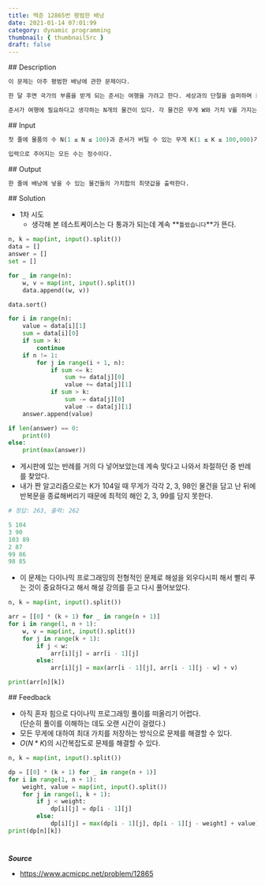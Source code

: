 ```yaml
---
title: 백준 12865번 평범한 배낭
date: 2021-01-14 07:01:99
category: dynamic programming
thumbnail: { thumbnailSrc }
draft: false
---
```


## Description

```py
이 문제는 아주 평범한 배낭에 관한 문제이다.

한 달 후면 국가의 부름을 받게 되는 준서는 여행을 가려고 한다. 세상과의 단절을 슬퍼하며 최대한 즐기기 위한 여행이기 때문에, 가지고 다닐 배낭 또한 최대한 가치 있게 싸려고 한다.

준서가 여행에 필요하다고 생각하는 N개의 물건이 있다. 각 물건은 무게 W와 가치 V를 가지는데, 해당 물건을 배낭에 넣어서 가면 준서가 V만큼 즐길 수 있다. 아직 행군을 해본 적이 없는 준서는 최대 K만큼의 무게만을 넣을 수 있는 배낭만 들고 다닐 수 있다. 준서가 최대한 즐거운 여행을 하기 위해 배낭에 넣을 수 있는 물건들의 가치의 최댓값을 알려주자.
```

## Input

```py
첫 줄에 물품의 수 N(1 ≤ N ≤ 100)과 준서가 버틸 수 있는 무게 K(1 ≤ K ≤ 100,000)가 주어진다. 두 번째 줄부터 N개의 줄에 거쳐 각 물건의 무게 W(1 ≤ W ≤ 100,000)와 해당 물건의 가치 V(0 ≤ V ≤ 1,000)가 주어진다.

입력으로 주어지는 모든 수는 정수이다.
```

## Output

```py
한 줄에 배낭에 넣을 수 있는 물건들의 가치합의 최댓값을 출력한다.
```

## Solution

- 1차 시도
  - 생각해 본 테스트케이스는 다 통과가 되는데 계속 **`틀렸습니다`**가 뜬다.

```python
n, k = map(int, input().split())
data = []
answer = []
set = []

for _ in range(n):
    w, v = map(int, input().split())
    data.append((w, v))

data.sort()

for i in range(n):
    value = data[i][1]
    sum = data[i][0]
    if sum > k:
        continue
    if n != 1:
        for j in range(i + 1, n):
            if sum <= k:
                sum += data[j][0]
                value += data[j][1]
            if sum > k:
                sum -= data[j][0]
                value -= data[j][1]
    answer.append(value)

if len(answer) == 0:
    print(0)
else:
    print(max(answer))

```

- 게시판에 있는 반례를 거의 다 넣어보았는데 계속 맞다고 나와서 좌절하던 중 반례를 찾았다.
- 내가 짠 알고리즘으로는 K가 104일 때 무게가 각각 2, 3, 98인 물건을 담고 난 뒤에 반복문을 종료해버리기 때문에 최적의 해인 2, 3, 99를 담지 못한다.

```py
# 정답: 263, 출력: 262

5 104
3 90
103 89
2 87
99 86
98 85
```

- 이 문제는 다이나믹 프로그래밍의 전형적인 문제로 해설을 외우다시피 해서 빨리 푸는 것이 중요하다고 해서 해설 강의를 듣고 다시 풀어보았다.

```py
n, k = map(int, input().split())

arr = [[0] * (k + 1) for _ in range(n + 1)]
for i in range(1, n + 1):
    w, v = map(int, input().split())
    for j in range(k + 1):
        if j < w:
            arr[i][j] = arr[i - 1][j]
        else:
            arr[i][j] = max(arr[i - 1][j], arr[i - 1][j - w] + v)

print(arr[n][k])
```

## Feedback

- 아직 혼자 힘으로 다이나믹 프로그래밍 풀이를 떠올리기 어렵다.  
  (단순히 풀이를 이해하는 데도 오랜 시간이 걸렸다.)
- 모든 무게에 대하여 최대 가치를 저장하는 방식으로 문제를 해결할 수 있다.
- $O(N*K)$의 시간복잡도로 문제를 해결할 수 있다.

```python
n, k = map(int, input().split())

dp = [[0] * (k + 1) for _ in range(n + 1)]
for i in range(1, n + 1):
    weight, value = map(int, input().split())
    for j in range(1, k + 1):
        if j < weight:
            dp[i][j] = dp[i - 1][j]
        else:
            dp[i][j] = max(dp[i - 1][j], dp[i - 1][j - weight] + value)
print(dp[n][k])
```

#

**_Source_**

- https://www.acmicpc.net/problem/12865
